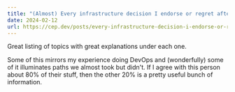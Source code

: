 ```yaml
---
title: "(Almost) Every infrastructure decision I endorse or regret after 4 years running infrastructure at a startup · Jack's home on the web"
date: 2024-02-12
url: https://cep.dev/posts/every-infrastructure-decision-i-endorse-or-regret-after-4-years-running-infrastructure-at-a-startup/
---
```


Great listing of topics with great explanations under each one.

Some of this mirrors my experience doing DevOps and (wonderfully) some of it illuminates paths we almost took but didn't. If I agree with this person about 80% of their stuff, then the other 20% is a pretty useful bunch of information.